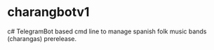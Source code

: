 # charangbotv1
c# TelegramBot based cmd line to manage spanish folk music bands (charangas) prerelease.
